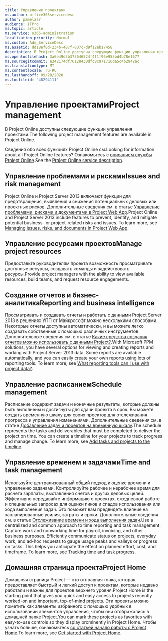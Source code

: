 ```yaml
---
title: Управление проектами
ms.author: office365servicedesc
author: pamelaar
audience: ITPro
ms.topic: article
ms.service: o365-administration
localization_priority: Normal
ms.custom: Adm_ServiceDesc
ms.assetid: dd18ef8d-234b-487f-807c-d9f12eb17458
description: В Project Online доступны следующие функции управления проектами.
ms.openlocfilehash: 3a6e49d3b373646524f4f1f96e955bd4b78e1677
ms.sourcegitcommit: e342174df76128430dfc8c971716da5c4b2942ac
ms.translationtype: MT
ms.contentlocale: ru-RU
ms.lasthandoff: 09/28/2020
ms.locfileid: "48294111"
---
```

# <a name="project-management"></a><span data-ttu-id="c51c3-103">Управление проектами</span><span class="sxs-lookup"><span data-stu-id="c51c3-103">Project management</span></span>

<span data-ttu-id="c51c3-104">В Project Online доступны следующие функции управления проектами.</span><span class="sxs-lookup"><span data-stu-id="c51c3-104">The following project management features are available in Project Online.</span></span>
  
<span data-ttu-id="c51c3-105">Сведения обо всех функциях Project Online см.</span><span class="sxs-lookup"><span data-stu-id="c51c3-105">Looking for information about all Project Online features?</span></span> <span data-ttu-id="c51c3-106">Ознакомьтесь с [описанием службы Project Online](project-online-service-description.md).</span><span class="sxs-lookup"><span data-stu-id="c51c3-106">See the [Project Online service description](project-online-service-description.md).</span></span>
  
## <a name="issues-and-risk-management"></a><span data-ttu-id="c51c3-107">Управление проблемами и рисками</span><span class="sxs-lookup"><span data-stu-id="c51c3-107">Issues and risk management</span></span>

<span data-ttu-id="c51c3-p102">Project Online и Project Server 2013 включают функции для предотвращения, выявления и снижения потенциальных деловых или проектных рисков. Дополнительные сведения см. в статье [Управление проблемами, рисками и документами в Project Web App](https://go.microsoft.com/fwlink/?LinkId=402634).</span><span class="sxs-lookup"><span data-stu-id="c51c3-p102">Project Online and Project Server 2013 include features to prevent, identify, and mitigate potential business- or project-related risks and issues. To learn more, see [Managing issues, risks, and documents in Project Web App](https://go.microsoft.com/fwlink/?LinkId=402634).</span></span>
  
## <a name="manage-project-resources"></a><span data-ttu-id="c51c3-110">Управление ресурсами проектов</span><span class="sxs-lookup"><span data-stu-id="c51c3-110">Manage project resources</span></span>

<span data-ttu-id="c51c3-111">Предоставьте руководителям проекта возможность просматривать доступные ресурсы, создавать команды и задействовать ресурсы.</span><span class="sxs-lookup"><span data-stu-id="c51c3-111">Provide project managers with the ability to view available resources, build teams, and request resource engagements.</span></span>
  
## <a name="reporting-and-business-intelligence"></a><span data-ttu-id="c51c3-112">Создание отчетов и бизнес-аналитика</span><span class="sxs-lookup"><span data-stu-id="c51c3-112">Reporting and business intelligence</span></span>

<span data-ttu-id="c51c3-p103">Просматривать и создавать отчеты и работать с данными Project Server 2013 в решениях УПП от Майкрософт можно несколькими способами. Некоторые отчеты доступны автоматически, и вы можете легко создавать собственные с помощью различных инструментов. Дополнительные сведения см. в статье [Какие средства создания отчетов можно использовать с данными Project?](https://go.microsoft.com/fwlink/?LinkId=402642).</span><span class="sxs-lookup"><span data-stu-id="c51c3-p103">With Microsoft PPM solutions, you have several options for viewing and creating reports and working with Project Server 2013 data. Some reports are available automatically, and you can easily create your own reports using lots of reporting tools. To learn more, see [What reporting tools can I use with project data?](https://go.microsoft.com/fwlink/?LinkId=402642).</span></span>
  
## <a name="schedule-management"></a><span data-ttu-id="c51c3-116">Управление расписанием</span><span class="sxs-lookup"><span data-stu-id="c51c3-116">Schedule management</span></span>

<span data-ttu-id="c51c3-p104">Расписание содержит задачи и конечные результаты, которые должны быть выполнены и достигнуты для сдачи проекта в срок. Вы можете создать временную шкалу для своих проектов для отслеживания прогресса и управления изменениями. Дополнительные сведения см. в статье [Добавление задач и проектов на временную шкалу](https://go.microsoft.com/fwlink/?LinkID=402655).</span><span class="sxs-lookup"><span data-stu-id="c51c3-p104">The schedule represents the tasks and deliverables that must be completed to deliver the project on time. You can create a timeline for your projects to track progress and manage change. To learn more, see [Add tasks and projects to the timeline](https://go.microsoft.com/fwlink/?LinkID=402655).</span></span>
  
## <a name="time-and-task-management"></a><span data-ttu-id="c51c3-120">Управление временем и задачами</span><span class="sxs-lookup"><span data-stu-id="c51c3-120">Time and task management</span></span>

<span data-ttu-id="c51c3-p105">Используйте централизованный общий подход к оценке времени и управлению задачами. Контролируйте рабочее и нерабочее время для расчета зарплаты, выставления счетов и других деловых целей. Эффективно передавайте информацию о проектах, ежедневной работе и специальных запросах для оценки пиков и спадов использования или хода выполнения задач. Это поможет вам предвидеть влияние на запланированные усилия, затраты и сроки. Дополнительные сведения см. в статье [Отслеживание времени и хода выполнения задач](https://go.microsoft.com/fwlink/p/?LinkId=271321).</span><span class="sxs-lookup"><span data-stu-id="c51c3-p105">Use a centralized and common approach to time reporting and task management. Capture work and nonworking time for payroll, invoicing, and other business purposes. Efficiently communicate status on projects, everyday work, and ad-hoc requests to gauge usage peaks and valleys or progress on tasks. This helps you anticipate the effect on planned effort, cost, and timeframe. To learn more, see [Tracking time and task progress](https://go.microsoft.com/fwlink/p/?LinkId=271321).</span></span>

## <a name="project-home"></a><span data-ttu-id="c51c3-126">Домашняя страница проекта</span><span class="sxs-lookup"><span data-stu-id="c51c3-126">Project Home</span></span>

<span data-ttu-id="c51c3-127">Домашняя страница Project — это отправная точка, которая предоставляет быстрый и легкий доступ к проектам, которые недавно работали и важны для проектов верхнего уровня.</span><span class="sxs-lookup"><span data-stu-id="c51c3-127">Project Home is the starting point that gives you quick and easy access to projects recently worked-on and important, top-of-mind projects.</span></span> <span data-ttu-id="c51c3-128">Эти проекты можно пометить как элементы избранного с помощью удобных в использовании элементов управления, чтобы они отображались в домашней папке Project.</span><span class="sxs-lookup"><span data-stu-id="c51c3-128">You can mark these projects as favorites with easy-to-use controls so they display prominently in Project Home.</span></span> <span data-ttu-id="c51c3-129">Чтобы узнать больше, ознакомьтесь [со статьей начало работы с Project Home](https://support.office.com/article/a3b38418-35e7-4df4-8e4a-ba6a4fa0562a).</span><span class="sxs-lookup"><span data-stu-id="c51c3-129">To learn more, see [Get started with Project Home](https://support.office.com/article/a3b38418-35e7-4df4-8e4a-ba6a4fa0562a).</span></span>
